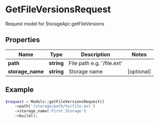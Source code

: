 # GetFileVersionsRequest

Request model for StorageApi::getFileVersions

## Properties

Name | Type | Description | Notes
---- | ---- | ----------- | -----
**path** | **string**| File path e.g. '/file.ext' |
**storage_name** | **string**| Storage name | [optional]

## Example
```php
$request = Models::getFileVersionsRequest()
    ->path('/storage/path/to/file.ext')
    ->storage_name('First Storage')
    ->build();
```

